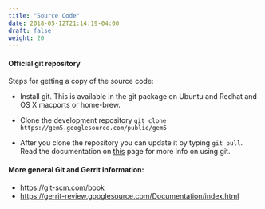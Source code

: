 ```yaml
---
title: "Source Code"
date: 2018-05-12T21:14:19-04:00
draft: false
weight: 20
---
```


#### Official git repository

Steps for getting a copy of the source code:

  - Install git. This is available in the git package on Ubuntu and
    Redhat and OS X macports or home-brew.

  - Clone the development repository `git clone https://gem5.googlesource.com/public/gem5`

  - After you clone the repository you can update it by typing `git
    pull`. Read the documentation on [this](Repository "wikilink") page
    for more info on using git.

#### More general Git and Gerrit information:

  - <https://git-scm.com/book>
  - <https://gerrit-review.googlesource.com/Documentation/index.html>
